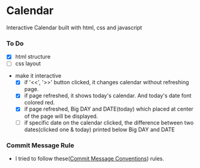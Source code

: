 # **Calendar**

Interactive Calendar built with html, css and javascript

### **To Do**

- [x]  html structure
- [ ]  css layout
- make it interactive
    - [x]  if '<<', '>>' button clicked, it changes calendar without refreshing page.
    - [x]  if page refreshed, it shows today's calendar. And today's date font colored red.
    - [x]  if page refreshed, Big DAY and DATE(today) which placed at center of the page will be displayed.
    - [ ]  if specific date on the calendar clicked, the difference between two dates(clicked one & today) printed below Big DAY and DATE

### Commit Message Rule

- I tried to follow these([Commit Message Conventions](https://gist.github.com/stephenparish/9941e89d80e2bc58a153#commit-message-conventions)) rules.

